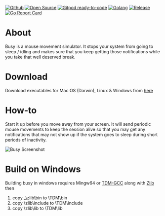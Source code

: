 [![Github](https://img.shields.io/badge/-Github-blue?logo=github&logoColor=white)](https://github.com/tejzpr/busy)
[![Open Source](https://img.shields.io/badge/Open%20Source-%20-green?logo=open-source-initiative&logoColor=white&color=blue&labelColor=blue)](https://en.wikipedia.org/wiki/Open_source)
[![Gitpod ready-to-code](https://img.shields.io/badge/Gitpod-ready--to--code-blue?logo=gitpod)](https://gitpod.io/#https://github.com/tejzpr/busy)
[![Golang](https://img.shields.io/badge/-Go%20Lang-blue?logo=go&logoColor=white)](https://golang.org)
[![Release](https://img.shields.io/badge/release-v1.0-blue)](https://github.com/tejzpr/busy/releases)
[![Go Report Card](https://goreportcard.com/badge/github.com/tejzpr/busy)](https://goreportcard.com/report/github.com/tejzpr/busy)

# About
Busy is a mouse movement simulator. It stops your system from going to sleep / idling and makes sure that you keep getting those notifications while you take that well deserved break.

# Download
Download executables for Mac OS (Darwin), Linux & Windows from [here](https://github.com/tejzpr/busy/releases)


# How-to
Start it up before you move away from your screen. It will send periodic mouse movements to keep the session alive so that you may get any notifications that may not show up if the system goes to sleep during short periods of inactivity.


![Busy Screenshot](https://raw.githubusercontent.com/tejzpr/busy/main/screenshots/busy.png)

# Build on Windows
Building busy in windows requires Mingw64 or  [TDM-GCC](https://jmeubank.github.io/tdm-gcc/download/) along with [Zlib](https://sourceforge.net/projects/mingw-w64/files/External%20binary%20packages%20%28Win64%20hosted%29/Binaries%20%2864-bit%29/zlib-1.2.5-bin-x64.zip/download) then 
1. copy _\zlib\bin to \TDM\bin
2. copy \zlib\include to \TDM\include
3. copy \zlib\lib to \TDM\lib
